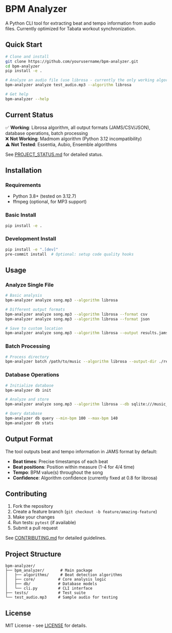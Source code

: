 # BPM Analyzer

A Python CLI tool for extracting beat and tempo information from audio files. Currently optimized for Tabata workout synchronization.

## Quick Start

```bash
# Clone and install
git clone https://github.com/yourusername/bpm-analyzer.git
cd bpm-analyzer
pip install -e .

# Analyze an audio file (use librosa - currently the only working algorithm)
bpm-analyzer analyze test_audio.mp3 --algorithm librosa

# Get help
bpm-analyzer --help
```

## Current Status

✅ **Working**: Librosa algorithm, all output formats (JAMS/CSV/JSON), database operations, batch processing  
❌ **Not Working**: Madmom algorithm (Python 3.12 incompatibility)  
⚠️ **Not Tested**: Essentia, Aubio, Ensemble algorithms

See [PROJECT_STATUS.md](PROJECT_STATUS.md) for detailed status.

## Installation

### Requirements
- Python 3.8+ (tested on 3.12.7)
- ffmpeg (optional, for MP3 support)

### Basic Install
```bash
pip install -e .
```

### Development Install
```bash
pip install -e ".[dev]"
pre-commit install  # Optional: setup code quality hooks
```

## Usage

### Analyze Single File
```bash
# Basic analysis
bpm-analyzer analyze song.mp3 --algorithm librosa

# Different output formats
bpm-analyzer analyze song.mp3 --algorithm librosa --format csv
bpm-analyzer analyze song.mp3 --algorithm librosa --format json

# Save to custom location
bpm-analyzer analyze song.mp3 --algorithm librosa --output results.jams
```

### Batch Processing
```bash
# Process directory
bpm-analyzer batch /path/to/music --algorithm librosa --output-dir ./results
```

### Database Operations
```bash
# Initialize database
bpm-analyzer db init

# Analyze and store
bpm-analyzer analyze song.mp3 --algorithm librosa --db sqlite:///music_tempo.db

# Query database
bpm-analyzer db query --min-bpm 100 --max-bpm 140
bpm-analyzer db stats
```

## Output Format

The tool outputs beat and tempo information in JAMS format by default:
- **Beat times**: Precise timestamps of each beat
- **Beat positions**: Position within measure (1-4 for 4/4 time)
- **Tempo**: BPM value(s) throughout the song
- **Confidence**: Algorithm confidence (currently fixed at 0.8 for librosa)

## Contributing

1. Fork the repository
2. Create a feature branch (`git checkout -b feature/amazing-feature`)
3. Make your changes
4. Run tests: `pytest` (if available)
5. Submit a pull request

See [CONTRIBUTING.md](CONTRIBUTING.md) for detailed guidelines.

## Project Structure

```
bpm-analyzer/
├── bpm_analyzer/       # Main package
│   ├── algorithms/     # Beat detection algorithms
│   ├── core/          # Core analysis logic
│   ├── db/            # Database models
│   └── cli.py         # CLI interface
├── tests/             # Test suite
└── test_audio.mp3     # Sample audio for testing
```

## License

MIT License - see [LICENSE](LICENSE) for details.